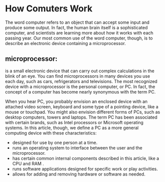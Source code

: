 # How Comuters Work

The word computer refers to an object that can accept some input and produce some output. In fact, the human brain itself is a sophisticated computer, and scientists are learning more about how it works with each passing year. Our most common use of the word computer, though, is to describe an electronic device containing a microprocessor.

## microprocessor: 
is a small electronic device that can carry out complex calculations in the blink of an eye. You can find microprocessors in many devices you use each day, such as cars, refrigerators and televisions. The most recognized device with a microprocessor is the personal computer, or PC. In fact, the concept of a computer has become nearly synonymous with the term PC.

When you hear PC, you probably envision an enclosed device with an attached video screen, keyboard and some type of a pointing device, like a mouse or touchpad. You might also envision different forms of PCs, such as desktop computers, towers and laptops. The term PC has been associated with certain brands, such as Intel processors or Microsoft operating systems. In this article, though, we define a PC as a more general computing device with these characteristics:

+ designed for use by one person at a time.
+ runs an operating system to interface between the user and the microprocessor.
+ has certain common internal components described in this article, like a CPU and RAM .
+ runs software applications designed for specific work or play activities.
+ allows for adding and removing hardware or software as needed.